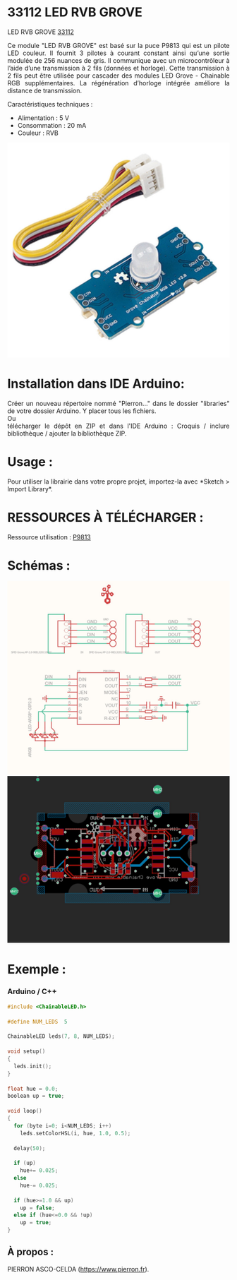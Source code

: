 # 33112 LED RVB GROVE

LED RVB GROVE [33112](https://www.pierron.fr/interface-arduino-uno-5949.html)

<div style="text-align: justify">Ce module "LED RVB GROVE" est basé sur la puce P9813 qui est un pilote LED couleur. Il fournit 3 pilotes à courant constant ainsi qu’une sortie modulée de 256 nuances de gris. Il communique avec un microcontrôleur à l’aide d’une transmission à 2 fils (données et horloge). Cette transmission à 2 fils peut être utilisée pour cascader des modules LED Grove - Chainable RGB supplémentaires. La régénération d’horloge intégrée améliore la distance de transmission.</div>

Caractéristiques techniques :
- Alimentation : 5 V
- Consommation : 20 mA
- Couleur : RVB

![33112](/img/L-33112.jpg)

# Installation dans IDE Arduino:
<div style="text-align: justify">Créer un nouveau répertoire nommé "Pierron..." dans le dossier "libraries" de votre dossier Arduino.
Y placer tous les fichiers.</div>
Ou
<div style="text-align: justify">télécharger le dépôt en ZIP et dans l'IDE Arduino : Croquis / inclure bibliothèque / ajouter la bibliothèque ZIP.</div>

# Usage :
<div style="text-align: justify">Pour utiliser la librairie dans votre propre projet, importez-la avec  *Sketch > Import Library*.</div>

# RESSOURCES À TÉLÉCHARGER :

Ressource utilisation : [P9813](https://github.com/pierron-asco-celda/Pierron_33188/blob/master/src/Pierron-33188-Datasheet.pdf)

# Schémas :

![SCH-33112](/img/SCH-33112.jpg)
![BRD-33112](/img/BRD-33112.jpg)


# Exemple :
### Arduino / C++
```cpp
#include <ChainableLED.h>

#define NUM_LEDS  5

ChainableLED leds(7, 8, NUM_LEDS);

void setup()
{
  leds.init();
}

float hue = 0.0;
boolean up = true;

void loop()
{
  for (byte i=0; i<NUM_LEDS; i++)
    leds.setColorHSL(i, hue, 1.0, 0.5);
    
  delay(50);
    
  if (up)
    hue+= 0.025;
  else
    hue-= 0.025;
    
  if (hue>=1.0 && up)
    up = false;
  else if (hue<=0.0 && !up)
    up = true;
}
```
## À propos :

PIERRON ASCO-CELDA (https://www.pierron.fr).
